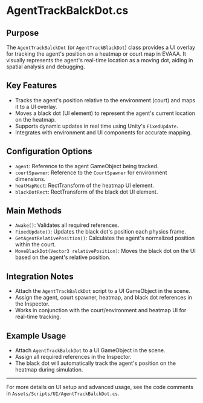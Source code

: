 # AgentTrackBalckDot.cs

## Purpose
The `AgentTrackBalckDot` (or `AgentTrackBlackDot`) class provides a UI overlay for tracking the agent's position on a heatmap or court map in EVAAA. It visually represents the agent's real-time location as a moving dot, aiding in spatial analysis and debugging.

## Key Features
- Tracks the agent's position relative to the environment (court) and maps it to a UI overlay.
- Moves a black dot (UI element) to represent the agent's current location on the heatmap.
- Supports dynamic updates in real time using Unity's `FixedUpdate`.
- Integrates with environment and UI components for accurate mapping.

## Configuration Options
- `agent`: Reference to the agent GameObject being tracked.
- `courtSpawner`: Reference to the `CourtSpawner` for environment dimensions.
- `heatMapRect`: RectTransform of the heatmap UI element.
- `blackDotRect`: RectTransform of the black dot UI element.

## Main Methods
- `Awake()`: Validates all required references.
- `FixedUpdate()`: Updates the black dot's position each physics frame.
- `GetAgentRelativePosition()`: Calculates the agent's normalized position within the court.
- `MoveBlackDot(Vector3 relativePosition)`: Moves the black dot on the UI based on the agent's relative position.

## Integration Notes
- Attach the `AgentTrackBalckDot` script to a UI GameObject in the scene.
- Assign the agent, court spawner, heatmap, and black dot references in the Inspector.
- Works in conjunction with the court/environment and heatmap UI for real-time tracking.

## Example Usage
- Attach `AgentTrackBalckDot` to a UI GameObject in the scene.
- Assign all required references in the Inspector.
- The black dot will automatically track the agent's position on the heatmap during simulation.

---

For more details on UI setup and advanced usage, see the code comments in `Assets/Scripts/UI/AgentTrackBalckDot.cs`. 